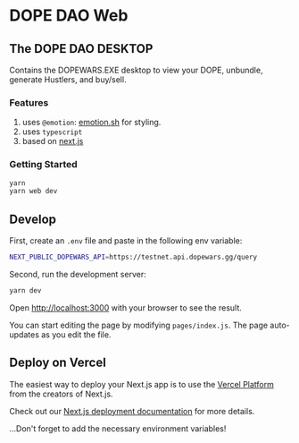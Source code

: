# DOPE DAO Web

## The DOPE DAO DESKTOP

Contains the DOPEWARS.EXE desktop to view your DOPE, unbundle, generate Hustlers, and buy/sell.

### Features

1. uses `@emotion`: [emotion.sh](https://emotion.sh) for styling.
2. uses `typescript`
3. based on [next.js](https://nextjs.org/)

### Getting Started

```bash
yarn
yarn web dev
```

## Develop

First, create an `.env` file and paste in the following env variable:

```bash
NEXT_PUBLIC_DOPEWARS_API=https://testnet.api.dopewars.gg/query
```

Second, run the development server:

```bash
yarn dev
```

Open [http://localhost:3000](http://localhost:3000) with your browser to see the result.

You can start editing the page by modifying `pages/index.js`. The page auto-updates as you edit the file.

## Deploy on Vercel

The easiest way to deploy your Next.js app is to use the [Vercel Platform](https://vercel.com/new?utm_medium=default-template&filter=next.js&utm_source=create-next-app&utm_campaign=create-next-app-readme) from the creators of Next.js.

Check out our [Next.js deployment documentation](https://nextjs.org/docs/deployment) for more details.

...Don't forget to add the necessary environment variables!
